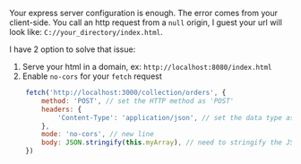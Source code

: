 Your express server configuration is enough. The error comes from your client-side. You call an http request from a `null` origin, I guest your url will look like: `C://your_directory/index.html`.

I have 2 option to solve that issue:

1. Serve your html in a domain, ex: `http://localhost:8080/index.html`
2. Enable `no-cors` for your `fetch` request

```js
    fetch('http://localhost:3000/collection/orders', {
        method: 'POST', // set the HTTP method as 'POST'
        headers: {
            'Content-Type': 'application/json', // set the data type as JSON
        },
        mode: 'no-cors', // new line
        body: JSON.stringify(this.myArray), // need to stringify the JSON object
    })
```
